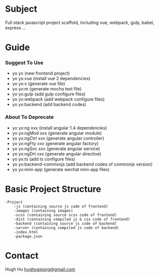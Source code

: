 # Subject

Full stack javascript project scaffold, including vue, webpack, gulp, babel, express ...


# Guide

### Suggest To Use

- yo yx (new frontend project)
- yo yx:vue (install vue 2 dependencies)
- yo yx:v (generate vue file)
- yo yx:m (generate mocha test file)
- yo yx:gulp (add gulp configure files)
- yo yx:webpack (add webpack configure files)
- yo yx:backend (add backend codes)


### About To Deprecate
- yo yx:ng xxx (install angular 1.4 dependencies)
- yo yx:ngMod xxx (generate angular module)
- yo yx:ngCtrl xxx (generate angular controller)
- yo yx:ngFty xxx (generate angular factory)
- yo yx:ngSvc xxx (generate angular service)
- yo yx:ngDrt xxx (generate angular directive)
- yo yx:ts (add ts configure files)
- yo yx:backend-commonjs (add backend codes of commonjs version)
- yo yx:mini-app (generate wechat mini-app files)


# Basic Project Structure

    -Project    
        -js (containing source js code of frontend)
        -images (containing images)
        -scss (containing source scss code of frontend)
        -dist (containing compiled js & css code of frontend)
        -backend (containing source js code of backend)
        -server (containing compiled js code of backend)
        -index.html
        -package.json
        
        
# Contact

Hugh Hu
hughyaxiong@gmail.com
